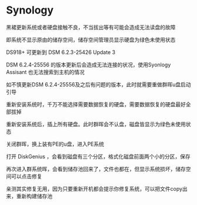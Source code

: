 # Synology

黑裙更新系统或者硬盘接触不良，不当拔出等有可能会造成无法读盘的故障

即系统不显示原由的储存空间，储存空间管理员显示硬盘为绿色未使用状态

DS918+ 可更新到 DSM 6.2.3-25426 Update 3 

DSM 6.2.4-25556 的版本更新后会造成无法连接的状况，使用Syonlogy Assisant 也无法搜索到主机的情况

如不慎更新DSM 6.2.4-25556及之后有问题的版本，此时就需要重做群晖u盘启动引导

重新安装系统时，千万不能选择需要数据恢复的硬盘，需要数据恢复的硬盘最好全部拔掉

重新安装系统后，插上所有硬盘。此时群晖会不认盘，磁盘皆显示为绿色未使用状态

关闭群晖，换上装有PE的u盘，进入PE系统

打开 DiskGenius ，会看到磁盘有三个分区，格式化磁盘前面两个小的分区，保存

再次进入群系统晖，会看到储存池回来了，文件也都在，但显示系统损坏，储存空间可以点击修复

亲测其实修复无用，因为只要重新开机都会提示你修复系统，可以把文件copy出来，重新构建储存池
